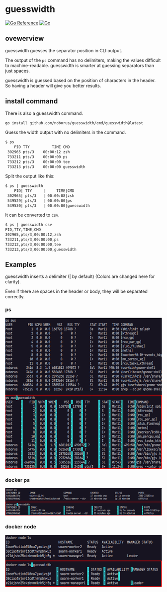 # guesswidth

[![Go Reference](https://pkg.go.dev/badge/github.com/noborus/guesswidth.svg)](https://pkg.go.dev/github.com/noborus/guesswidth) [![Go](https://github.com/noborus/guesswidth/actions/workflows/build.yml/badge.svg)](https://github.com/noborus/guesswidth/actions/workflows/build.yml)

## ovewerview

guesswidth guesses the separator position in CLI output.

The output of the `ps` command has no delimiters, making the values difficult to machine-readable.
guesswidth is smarter at guessing separators than just spaces.

guesswidth is guessed based on the position of characters in the header.
So having a header will give you better results.

## install command

There is also a guesswidth command.

```console
go install github.com/noborus/guesswidth/cmd/guesswidth@latest
```

Guess the width output with no delimiters in the command.

```console
$ ps
    PID TTY          TIME CMD
 302965 pts/3    00:00:12 zsh
 733211 pts/3    00:00:00 ps
 733212 pts/3    00:00:00 tee
 733213 pts/3    00:00:00 guesswidth
```

Split the output like this:

```console
$ ps | guesswidth
    PID| TTY     |     TIME|CMD
 302965| pts/3   | 00:00:08|zsh
 539529| pts/3   | 00:00:00|ps
 539530| pts/3   | 00:00:00|guesswidth
```

It can be converted to `csv`.

```console
$ ps | guesswidth csv
PID,TTY,TIME,CMD
302965,pts/3,00:00:12,zsh
733211,pts/3,00:00:00,ps
733212,pts/3,00:00:00,tee
733213,pts/3,00:00:00,guesswidth
```

##


## Examples

guesswidth inserts a delimiter (| by default)
(Colors are changed here for clarity).

Even if there are spaces in the header or body, they will be separated correctly.

### ps

![ps](./docs/ps.png)

### docker ps

![docker-ps](./docs/docker-ps.png)

### docker node

![docker node ls](./docs/docker-node.png)